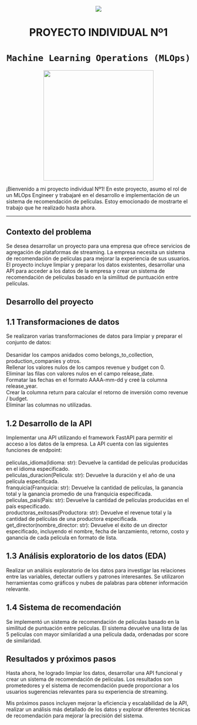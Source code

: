 <p align=center><img src=https://d31uz8lwfmyn8g.cloudfront.net/Assets/logo-henry-white-lg.png><p>

# <h1 align=center> **PROYECTO INDIVIDUAL Nº1** </h1>

# <h1 align=center>**`Machine Learning Operations (MLOps)`**</h1>

<p align="center">
<img src="https://user-images.githubusercontent.com/67664604/217914153-1eb00e25-ac08-4dfa-aaf8-53c09038f082.png"  height=300>
</p>

¡Bienvenido a mi proyecto individual Nº1! En este proyecto, asumo el rol de un MLOps Engineer y trabajaré en el desarrollo e implementación de un sistema de recomendación de películas. Estoy emocionado de mostrarte el trabajo que he realizado hasta ahora.

<hr>  

## **Contexto del problema**

Se desea desarrollar un proyecto para una empresa que ofrece servicios de agregación de plataformas de streaming. La empresa necesita un sistema de recomendación de películas para mejorar la experiencia de sus usuarios. El proyecto incluye limpiar y preparar los datos existentes, desarrollar una API para acceder a los datos de la empresa y crear un sistema de recomendación de películas basado en la similitud de puntuación entre películas.


## **Desarrollo del proyecto**

## **1.1 Transformaciones de datos**

Se realizaron varias transformaciones de datos para limpiar y preparar el conjunto de datos:<br>
<br>
Desanidar los campos anidados como belongs_to_collection, production_companies y otros.<br>
Rellenar los valores nulos de los campos revenue y budget con 0.<br>
Eliminar las filas con valores nulos en el campo release_date.<br>
Formatar las fechas en el formato AAAA-mm-dd y creé la columna release_year.<br>
Crear la columna return para calcular el retorno de inversión como revenue / budget.<br>
Eliminar las columnas no utilizadas.<br>

## **1.2 Desarrollo de la API**

Implementar una API utilizando el framework FastAPI para permitir el acceso a los datos de la empresa. La API cuenta con las siguientes funciones de endpoint: <br>
<br>
peliculas_idioma(Idioma: str): Devuelve la cantidad de películas producidas en el idioma especificado.<br>
peliculas_duracion(Pelicula: str): Devuelve la duración y el año de una película especificada.<br>
franquicia(Franquicia: str): Devuelve la cantidad de películas, la ganancia total y la ganancia promedio de una franquicia especificada.<br>
peliculas_pais(Pais: str): Devuelve la cantidad de películas producidas en el país especificado.<br>
productoras_exitosas(Productora: str): Devuelve el revenue total y la cantidad de películas de una productora especificada.<br>
get_director(nombre_director: str): Devuelve el éxito de un director especificado, incluyendo el nombre, fecha de lanzamiento, retorno, costo y ganancia de cada película en formato de lista.<br>

## **1.3 Análisis exploratorio de los datos (EDA)**

Realizar un análisis exploratorio de los datos para investigar las relaciones entre las variables, detectar outliers y patrones interesantes. Se utilizaron herramientas como gráficos y nubes de palabras para obtener información relevante.

## **1.4 Sistema de recomendación**

Se implementó un sistema de recomendación de películas basado en la similitud de puntuación entre películas. El sistema devuelve una lista de las 5 películas con mayor similaridad a una película dada, ordenadas por score de similaridad.

## **Resultados y próximos pasos**

Hasta ahora, he logrado limpiar los datos, desarrollar una API funcional y crear un sistema de recomendación de películas. Los resultados son prometedores y el sistema de recomendación puede proporcionar a los usuarios sugerencias relevantes para su experiencia de streaming.

Mis próximos pasos incluyen mejorar la eficiencia y escalabilidad de la API, realizar un análisis más detallado de los datos y explorar diferentes técnicas de recomendación para mejorar la precisión del sistema.

